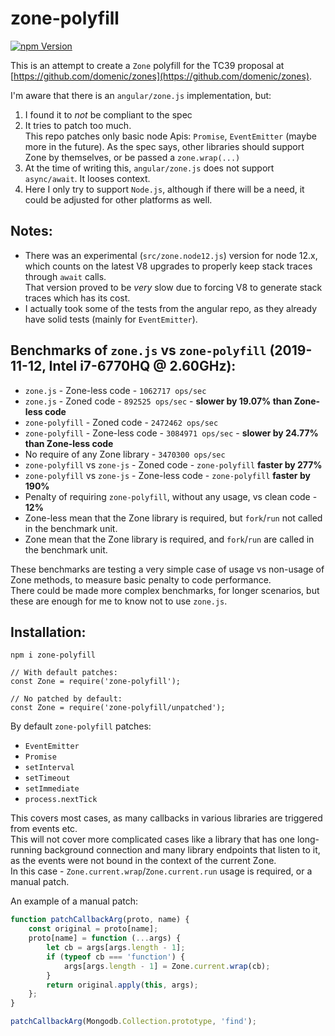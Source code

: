 # zone-polyfill

[![npm Version](https://badge.fury.io/js/zone-polyfill.png)](https://npmjs.org/package/zone-polyfill)

This is an attempt to create a `Zone` polyfill for the TC39 proposal at [https://github.com/domenic/zones](https://github.com/domenic/zones).

I'm aware that there is an `angular/zone.js` implementation, but:
1. I found it to *not* be compliant to the spec
2. It tries to patch too much.  
   This repo patches only basic node Apis: `Promise`, `EventEmitter` (maybe more in the future).
   As the spec says, other libraries should support Zone by themselves, or be passed a `zone.wrap(...)`
3. At the time of writing this, `angular/zone.js` does not support `async/await`. It looses context.
4. Here I only try to support `Node.js`, although if there will be a need, it could be adjusted for other platforms as well.

Notes:
---
* There was an experimental (`src/zone.node12.js`) version for node 12.x, which counts on the latest V8 upgrades to properly
  keep stack traces through `await` calls.  
  That version proved to be *very* slow due to forcing V8 to generate stack traces which has its cost.
* I actually took some of the tests from the angular repo, as they already have solid tests (mainly for `EventEmitter`).

Benchmarks of `zone.js` vs `zone-polyfill` (2019-11-12, Intel i7-6770HQ @ 2.60GHz):
---
- `zone.js` - Zone-less code - `1062717 ops/sec`
- `zone.js` - Zoned code - `892525 ops/sec` - **slower by 19.07% than Zone-less code**
- `zone-polyfill` - Zoned code - `2472462 ops/sec`
- `zone-polyfill` - Zone-less code - `3084971 ops/sec` - **slower by 24.77% than Zone-less code**
- No require of any Zone library - `3470300 ops/sec`
- `zone-polyfill` vs `zone-js` - Zoned code - `zone-polyfill` **faster by 277%**
- `zone-polyfill` vs `zone-js` - Zone-less code - `zone-polyfill` **faster by 190%**
- Penalty of requiring `zone-polyfill`, without any usage, vs clean code - **12%**
- Zone-less mean that the Zone library is required, but `fork`/`run` not called in the benchmark unit.
- Zone mean that the Zone library is required, and `fork`/`run` are called in the benchmark unit. 

These benchmarks are testing a very simple case of usage vs non-usage of Zone methods, to measure basic penalty to code performance.  
There could be made more complex benchmarks, for longer scenarios, but these are enough for me to know not to use `zone.js`.  

## Installation:

```
npm i zone-polyfill

// With default patches:
const Zone = require('zone-polyfill');

// No patched by default:
const Zone = require('zone-polyfill/unpatched');
```
 
By default `zone-polyfill` patches:
* `EventEmitter`
* `Promise`
* `setInterval`
* `setTimeout`
* `setImmediate`
* `process.nextTick`

This covers most cases, as many callbacks in various libraries are triggered from events etc.  
This will not cover more complicated cases like a library that has one long-running background connection and many library endpoints that listen to it, as the events were not bound in the context of the current Zone.  
In this case - `Zone.current.wrap`/`Zone.current.run` usage is required, or a manual patch.

An example of a manual patch:  
```js
function patchCallbackArg(proto, name) {
    const original = proto[name];
    proto[name] = function (...args) {
        let cb = args[args.length - 1];
        if (typeof cb === 'function') {
            args[args.length - 1] = Zone.current.wrap(cb);
        }
        return original.apply(this, args);
    };
}

patchCallbackArg(Mongodb.Collection.prototype, 'find');
```
